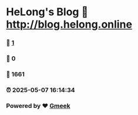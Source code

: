# HeLong's Blog :link: http://blog.helong.online 
### :page_facing_up: [1](http://blog.helong.online/tag.html) 
### :speech_balloon: 0 
### :hibiscus: 1661 
### :alarm_clock: 2025-05-07 16:14:34 
### Powered by :heart: [Gmeek](https://github.com/Meekdai/Gmeek)
